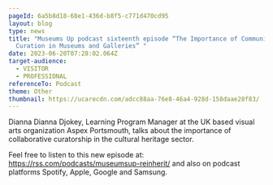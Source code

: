 ```yaml
---
pageId: 6a5b8d18-68e1-436d-b8f5-c771d470cd95
layout: blog
type: news
title: "Museums Up podcast sixteenth episode “The Importance of Community
  Curation in Museums and Galleries” "
date: 2023-06-20T07:28:02.064Z
target-audience:
  - VISITOR
  - PROFESSIONAL
referenceTo: Podcast
theme: Other
thumbnail: https://ucarecdn.com/adcc88aa-76e8-46a4-928d-158daae28f83/
---
```

Dianna Dianna Djokey, Learning Program Manager at the UK based visual arts organization Aspex Portsmouth, talks about the importance of collaborative curatorship in the cultural heritage sector.

Feel free to listen to this new episode at: <https://rss.com/podcasts/museumsup-reinherit/> and also on podcast platforms Spotify, Apple, Google and Samsung.